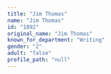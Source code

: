 ```yaml
---
title: "Jim Thomas"
name: "Jim Thomas"
id: "1092"
original_name: "Jim Thomas"
known_for_department: "Writing"
gender: "2"
adult: "false"
profile_path: "null"
---
```

